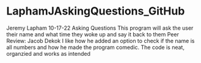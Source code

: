# LaphamJAskingQuestions_GitHub
Jeremy Lapham
10-17-22
Asking Questions
This program will ask the user their name and what time they woke up and say it back to them
Peer Review: Jacob Dekok
I like how he added an option to check if the name is all numbers and
how he made the program comedic. The code is neat, organzied and works
as intended
